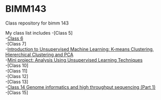 # BIMM143
Class repository for bimm 143

My class list includes
-[Class 5]  
-[Class 6](https://github.com/Pacheco85629/bimm143_Fall18/blob/master/Class06/Homework_Function_6.md)  
-[Class 7]  
-[Introduction to Unsupervised Machine Learning: K-means Clustering, Hiererchical Clustering and PCA](https://github.com/Pacheco85629/bimm143/blob/master/class08/Introduction-to-Unsupervised-Machine-Learning.html)  
-[Mini project: Analysis Using Unsupervised Learning Techniques](https://github.com/Pacheco85629/bimm143_Fall18/blob/master/Class09/mini-project.md)  
-[Class 10]  
-[Class 11]  
-[Class 12]  
-[Class 13]  
-[Class 14 Genome informatics and high throughput sequencing (Part 1)](https://github.com/Pacheco85629/bimm143_Fall18/blob/master/Class14/Class14.md)  
-[Class 15]  
